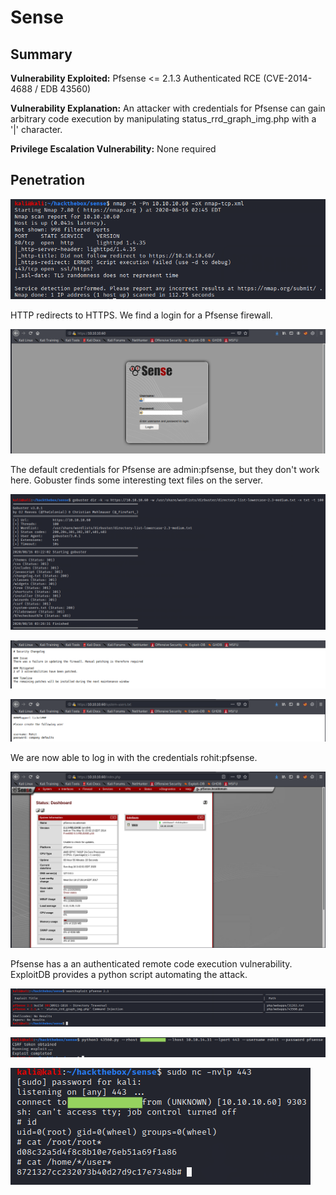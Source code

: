 # Sense

## Summary

**Vulnerability Exploited:** Pfsense <= 2.1.3 Authenticated RCE (CVE-2014-4688 / EDB 43560)

**Vulnerability Explanation:** An attacker with credentials for Pfsense can gain arbitrary code execution by manipulating status\_rrd\_graph\_img.php with a '|' character.

**Privilege Escalation Vulnerability:** None required

## Penetration

![](screenshots/nmap-tcp.png)

HTTP redirects to HTTPS. We find a login for a Pfsense firewall.

![](screenshots/pfsense.png)

The default credentials for Pfsense are admin:pfsense, but they don't work here. Gobuster finds some interesting text files on the server.

![](screenshots/gobuster-txt.png)

![](screenshots/changelog.png)

![](screenshots/system-users.png)

We are now able to log in with the credentials rohit:pfsense.

![](screenshots/pfsense-console.png)

Pfsense has a an authenticated remote code execution vulnerability. ExploitDB provides a python script automating the attack.

![](screenshots/searchsploit-pfsense.png)

![](screenshots/graph-injection.png)

![](screenshots/root-proof.png)